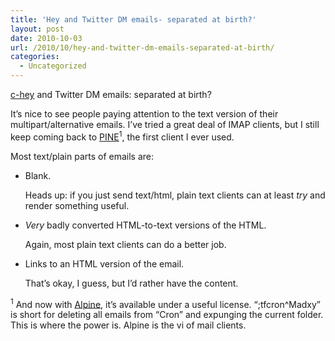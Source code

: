 ```yaml
---
title: 'Hey and Twitter DM emails- separated at birth?'
layout: post
date: 2010-10-03
url: /2010/10/hey-and-twitter-dm-emails-separated-at-birth/
categories:
  - Uncategorized
---
```

[c-hey][1] and Twitter DM emails: separated at birth?

It&rsquo;s nice to see people paying attention to the text version of their multipart/alternative emails. I&rsquo;ve tried a great deal of IMAP clients, but I still keep coming back to [PINE][2]<sup>1</sup>, the first client I ever used.

Most text/plain parts of emails are:

  * Blank.
  
    Heads up: if you just send text/html, plain text clients can at least _try_ and render something useful.
  * _Very_ badly converted HTML-to-text versions of the HTML.
  
    Again, most plain text clients can do a better job.
  * Links to an HTML version of the email.
  
    That&rsquo;s okay, I guess, but I&rsquo;d rather have the content.

<sup>1</sup> And now with [Alpine][3], it&rsquo;s available under a useful license. &ldquo;;tfcron^Madxy&rdquo; is short for deleting all emails from &ldquo;Cron&rdquo; and expunging the current folder. This is where the power is. Alpine is the vi of mail clients.

 [1]: http://www.redbrick.dcu.ie/~c-hey/
 [2]: http://www.washington.edu/pine/
 [3]: http://www.washington.edu/alpine/



